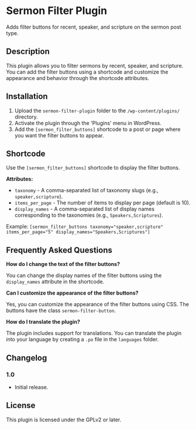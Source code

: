 # Sermon Filter Plugin

Adds filter buttons for recent, speaker, and scripture on the sermon post type.

## Description

This plugin allows you to filter sermons by recent, speaker, and scripture. You can add the filter buttons using a shortcode and customize the appearance and behavior through the shortcode attributes.

## Installation

1. Upload the `sermon-filter-plugin` folder to the `/wp-content/plugins/` directory.
2. Activate the plugin through the 'Plugins' menu in WordPress.
3. Add the `[sermon_filter_buttons]` shortcode to a post or page where you want the filter buttons to appear.

## Shortcode

Use the `[sermon_filter_buttons]` shortcode to display the filter buttons.

**Attributes:**
- `taxonomy` - A comma-separated list of taxonomy slugs (e.g., `speaker,scripture`).
- `items_per_page` - The number of items to display per page (default is 10).
- `display_names` - A comma-separated list of display names corresponding to the taxonomies (e.g., `Speakers,Scriptures`).

Example: `[sermon_filter_buttons taxonomy="speaker,scripture" items_per_page="5" display_names="Speakers,Scriptures"]`

## Frequently Asked Questions

**How do I change the text of the filter buttons?**

You can change the display names of the filter buttons using the `display_names` attribute in the shortcode.

**Can I customize the appearance of the filter buttons?**

Yes, you can customize the appearance of the filter buttons using CSS. The buttons have the class `sermon-filter-button`.

**How do I translate the plugin?**

The plugin includes support for translations. You can translate the plugin into your language by creating a `.po` file in the `languages` folder.

## Changelog

### 1.0
* Initial release.

## License

This plugin is licensed under the GPLv2 or later.

